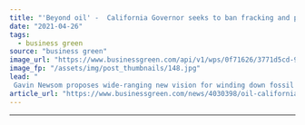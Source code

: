 ```yaml
---
title: "'Beyond oil' -  California Governor seeks to ban fracking and phase out fossil fuel production"
date: "2021-04-26"
tags: 
  - business green
source: "business green"
image_url: "https://www.businessgreen.com/api/v1/wps/0f71626/3771d5cd-98cb-4b13-ae64-f3756612d2a3/3/fracking-pipes-185x114.jpg"
image_fp: "/assets/img/post_thumbnails/148.jpg"
lead: "
 Gavin Newsom proposes wide-ranging new vision for winding down fossil fuel production in the world's fifth largest economy ..."
article_url: "https://www.businessgreen.com/news/4030398/oil-california-governor-seeks-ban-fracking-phase-fossil-fuel-production"
---
```


---
